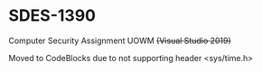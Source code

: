 # SDES-1390
Computer Security Assignment UOWM ~~(Visual Studio 2019)~~

Moved to CodeBlocks due to not supporting header <sys/time.h>

